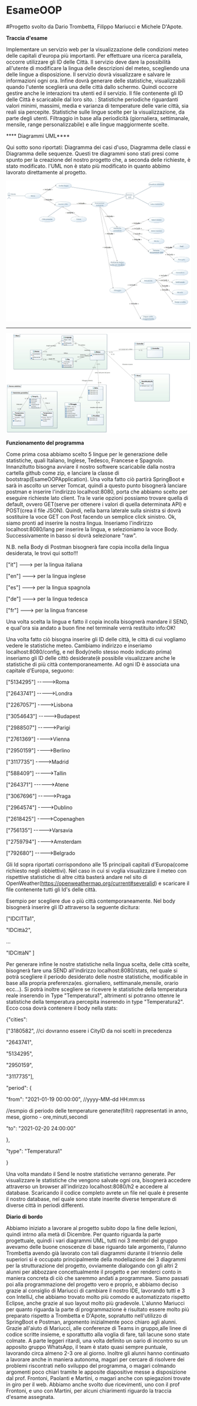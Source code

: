 # EsameOOP
#Progetto svolto da Dario Trombetta, Filippo Mariucci e Michele D'Apote.




****Traccia d'esame****

Implementare un servizio web per la visualizzazione delle condizioni meteo delle capitali d'europa più importanti. 
Per effettuare una ricerca parallela, occorre utilizzare gli ID delle Città. Il servizio deve dare la possibilità all'utente di modificare la lingua delle 
descrizioni del meteo, scegliendo una delle lingue a disposizione. 
Il servizio dovrà visualizzare e salvare le informazioni ogni ora. 
Infine dovrà generare delle statistiche, visualizzabili quando l'utente sceglierà una delle città dallo schermo.
Quindi occorre gestire anche le interazioni tra utenti ed il servizio. 
Il file contenente gli ID delle Città è scaricabile dal loro sito.
<STATS E FILTRI>: Statistiche periodiche riguardanti valori minimi, massimi, media e varianza di temperature delle varie città, sia reali sia percepite.
Statistiche sulle lingue scelte per la visualizzazione, da parte degli utenti.
Filtraggio in base alla periodicità (giornaliera, settimanale, mensile, range personalizzabile) e alle lingue maggiormente scelte.
 
 
 **** Diagrammi UML****
 
 Qui sotto sono riportati: Diagramma dei casi d'uso, Diagramma delle classi e Diagramma delle sequenze.
Questi tre diagrammi sono stati presi come spunto per la creazione del nostro progetto che, a seconda delle richieste, è stato modificato.
l'UML non è stato più modificato in quanto abbimo lavorato direttamente al progetto.  

![alt text](https://github.com/FilippoMariucci/EsameOOP/blob/master/Casi%20d'uso.jpg)
*********************************************************************************************************************************************************************************
![alt text](https://github.com/FilippoMariucci/EsameOOP/blob/master/Modello%20Class%20Diagram.jpg)


****Funzionamento del programma****

Come prima cosa abbiamo scelto 5 lingue per le generazione delle statistiche, quali Italiano, Inglese, Tedesco, Francese e Spagnolo.
Innanzitutto bisogna avviare il nostro softwere scaricabile dalla nostra cartella github come zip, e lanciare la classe di bootstrap(EsameOOPApplication).
Una volta fatto ciò partirà SpringBoot e sarà in ascolto un server Tomcat, quindi a questo punto bisognerà lanciare postman e inserire l'indirizzo localhost:8080,
porta che abbiamo scelto per eseguire richieste lato client.
Tra le varie opzioni possiamo trovare quella di default, ovvero GET(serve per ottenere i valori di quella determinata API) e POST(crea il file JSON).
Quindi, nella barra laterale sulla sinistra si dovrà sostituire la voce GET con  Post facendo un semplice click sinistro.
Ok, siamo pronti ad inserire la nostra lingua. Inseriamo l'indirizzo localhost:8080/lang per inserire la lingua, e selezioniamo la voce Body.
Successivamente in basso si dovrà selezionare "raw".

N.B. nella Body di Postman bisognerà fare copia incolla della lingua desiderata, le trovi qui sotto!!!

["it"]  ---> per la lingua italiana

["en"]  ---> per la lingua inglese

["es"]  ---> per la lingua spagnola

["de"]  ---> per la lingua tedesca

["fr"]  ---> per la lingua francese

Una volta scelta la lingua e fatto il copia incolla bisognerà mandare il SEND, e qual'ora sia andato a buon fine nel terminale verrà restituito info:OK!

Una volta fatto ciò bisogna inserire gli ID delle città, le città di cui vogliamo vedere le statistiche meteo.
Cambiamo indirizzo e inseriamo localhost:8080/config, e nel Body(nello stesso modo indicato prima) inseriamo gli ID delle cittò desiderate(è possibile 
visualizzare anche le statistiche di più città contemporaneamente.
Ad ogni ID è associata una capitale d'Europa, seguono:

["5134295"] ----->Roma

["2643741"] ----->Londra

["2267057"] ---->Lisbona

["3054643"] ----->Budapest

["2988507"] ----->Parigi

["2761369"] ---->Vienna

["2950159"] ---->Berlino

["3117735"] ---->Madrid

["588409"] ----->Tallin

["264371"] ------>Atene

["3067696"] ----->Praga

["2964574"] ---->Dublino

["2618425"] ---->Copenaghen

["756135"] ----->Varsavia

["2759794"] ---->Amsterdam

["792680"] ----->Belgrado

Gli Id sopra riportati corrispondono alle 15 principali capitali d'Europa(come richiesto negli obbiettivi). Nel caso in cui si voglia visualizzare il meteo con 
rispettive statistiche di altre città basterà andare nel sito di OpenWeather(https://openweathermap.org/current#severalid) e scaricare il file contenente tutti gli Id's delle città.

Esempio per scegliere due o più città contemporaneamente.
Nel body bisognerà inserire gli ID attraverso la seguente dicitura:

["IDCITTà1",

 "IDCittà2",
 
 ...
 
 "IDCittàN"
 ]
 
Per generare infine le nostre statistiche nella lingua scelta, delle città scelte, bisognerà fare una SEND all'indirizzo localhost:8080/stats, nel quale si potrà
scegliere il periodo desiderato delle nostre statistiche, modificabile in base alla propria preferenza(es. giornaliero, settimanale,mensile, orario ecc...).
Si potrà inoltre scegliere se ricevere le statistiche della temperatura reale inserendo in Type "Temperatura1", altrimenti si potranno ottenre le statistiche della
temperatura percepita inserendo in type "Temperatura2".
Ecco cosa dovrà contenere il body nella stats:

{"cities":

["3180582",  //ci dovranno essere i CityID da noi scelti in precedenza

"2643741",

"5134295",

"2950159",

"3117735"],

"period": {

"from": "2021-01-19 00:00:00",  //yyyy-MM-dd HH:mm:ss

//esmpio di periodo delle temperature generate(filtri) rappresentati in anno, mese, giorno - ore,minuti,secondi

"to": "2021-02-20 24:00:00"

},

"type": "Temperatura1"

}

Una volta mandato il Send le nostre statistiche verranno generate.
Per visualizzare le statistiche che vengono salvate ogni ora, bisognerà accedere attraverso un browser all'indirizzo localhost:8080/h2 e accedere al database.
Scaricando il codice completo avrete un file nel quale è presente il nostro database, nel quale sono state inserite diverse temperature di diverse città in
periodi differenti.



****Diario di bordo****

Abbiamo iniziato a lavorare al progetto subito dopo la fine delle lezioni, quindi intrno alla metà di Dicembre.
Per quanto riguarda la parte progettuale, quindi i vari diagrammi UML, tutti noi 3 membri del gruppo avevamo delle buone cnoscenze di base riguardo tale argomento,
l'alunno Trombetta avendo già lavorato con tali diagrammi durante il triennio delle superiori si è occupato principalmente della modellazione dei 3 diagrammi per la 
strutturazione del progetto, ovviamente dialogando con gli altri 2 alunni per abbozzare concettualmente il progetto e per renderci conto in maniera concreta di
ciò che saremmo andati a programmare.
Siamo passati poi alla programmazione del progetto vero e proprio, e abbiamo deciso grazie al consiglio di Mariucci di cambiare il nostro IDE, lavorando tutti e 3 con
IntelliJ, che abbiamo trovato molto più comodo e automatizzato rispetto Eclipse, anche grazie al suo layout molto più gradevole.
L'alunno Mariucci per quanto riguarda la parte di programmazione è risultato essere molto più preparato rispetto a Trombetta e D'Apote, sopratutto nell'utilizzo
di SpringBoot e Postman, argomento inizialmente poco chiaro agli alunni.
Grazie all'aiuto di Mariucci, alle conferenze di Teams in gruppo,alle linee di codice scritte insieme, e sporattutto alla voglia di fare, tali lacune sono state colmate.
A parte leggeri ritardi, una volta definito un oario di incontro su un apposito gruppo WhatsApp, il team è stato quasi sempre puntuale, lavorando circa almeno 2-3 
ore al giorno.
Inoltre gli alunni hanno continuato a lavorare anche in maniera autonoma, magari per cercare di risolvere dei problemi riscontrati nello sviluppo del programma, o magari colmando argomenti poco chiari tramite le apposite diapositive messe a disposizione dal prof. Frontoni, Paolanti e Martini, o magari anche con spiegazioni trovate in giro per il web.
Abbiamo anche svolto due ricevimenti, uno con il prof Frontoni, e uno con Martini, per alcuni chiarimenti riguardo la traccia d'esame assegnata.
